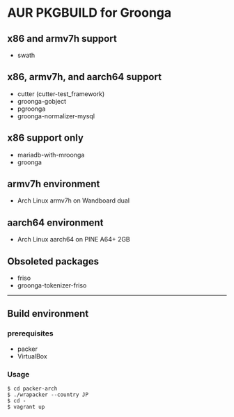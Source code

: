 AUR PKGBUILD for Groonga
===

## x86 and armv7h support

* swath

## x86, armv7h, and aarch64 support

* cutter (cutter-test_framework)
* groonga-gobject
* pgroonga
* groonga-normalizer-mysql

## x86 support only

* mariadb-with-mroonga
* groonga

## armv7h environment

* Arch Linux armv7h on Wandboard dual

## aarch64 environment

* Arch Linux aarch64 on PINE A64+ 2GB

## Obsoleted packages

* friso
* groonga-tokenizer-friso

---

## Build environment

### prerequisites

* packer
* VirtualBox

### Usage

```
$ cd packer-arch
$ ./wrapacker --country JP
$ cd -
$ vagrant up
```
